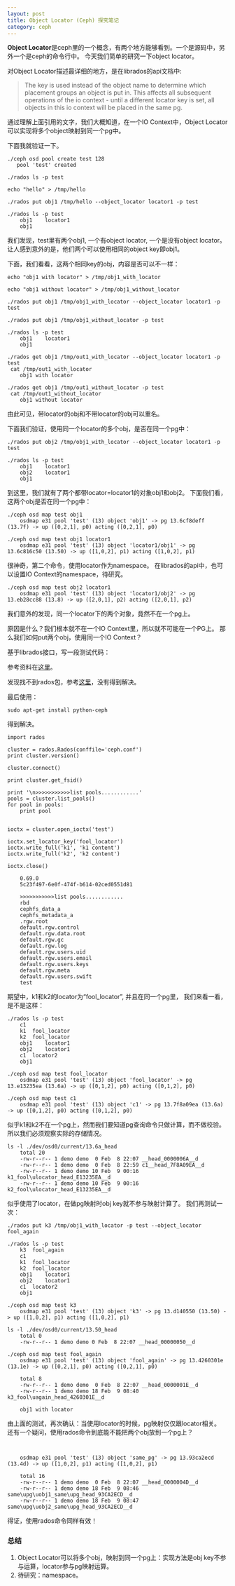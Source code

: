 ```yaml
---
layout: post
title: Object Locator (Ceph) 探究笔记
category: ceph
---
```


**Object Locator**是ceph里的一个概念，有两个地方能够看到。一个是源码中，另外一个是ceph的命令行中。
今天我们简单的研究一下object locator。

对Object Locator描述最详细的地方，是在librados的api文档中:

> The key is used instead of the object name to determine which placement groups an object is put in. This affects all subsequent operations of the io context - until a different locator key is set, all objects in this io context will be placed in the same pg.

通过理解上面引用的文字，我们大概知道，在一个IO Context中，Object Locator可以实现将多个object映射到同一个pg中。

下面我就验证一下。

```
./ceph osd pool create test 128
   pool 'test' created
```
```
./rados ls -p test
```

```
echo "hello" > /tmp/hello
```

```
./rados put obj1 /tmp/hello --object_locator locator1 -p test
```

```
./rados ls -p test
    obj1	locator1
    obj1
```
我们发现，test里有两个obj1, 一个有object locator, 一个是没有object locator。
让人感到意外的是，他们两个可以使用相同的object key即obj1。


下面，我们看看，这两个相同key的obj，内容是否可以不一样：


```
echo "obj1 with locator" > /tmp/obj1_with_locator
```

```
echo "obj1 without locator" > /tmp/obj1_without_locator
```

```
./rados put obj1 /tmp/obj1_with_locator --object_locator locator1 -p test
```

```
./rados put obj1 /tmp/obj1_without_locator -p test
```

```
./rados ls -p test
    obj1	locator1
    obj1
```

```
./rados get obj1 /tmp/out1_with_locator --object_locator locator1 -p test
 cat /tmp/out1_with_locator
    obj1 with locator

```

```
./rados get obj1 /tmp/out1_without_locator -p test
 cat /tmp/out1_without_locator
    obj1 without locator
```

由此可见，带locator的obj和不带locator的obj可以重名。

下面我们验证，使用同一个locator的多个obj，是否在同一个pg中：


```
./rados put obj2 /tmp/obj1_with_locator --object_locator locator1 -p test
```

```
./rados ls -p test
    obj1	locator1
    obj2	locator1
    obj1
```
到这里，我们就有了两个都带locator=locator1的对象obj1和obj2。
下面我们看，这两个obj是否在同一个pg中：


```
./ceph osd map test obj1 
    osdmap e31 pool 'test' (13) object 'obj1' -> pg 13.6cf8deff (13.7f) -> up ([0,2,1], p0) acting ([0,2,1], p0)

```

```
./ceph osd map test obj1 locator1
    osdmap e31 pool 'test' (13) object 'locator1/obj1' -> pg 13.6c816c50 (13.50) -> up ([1,0,2], p1) acting ([1,0,2], p1)

```
很神奇，第二个命令，使用locator作为namespace。
在librados的api中，也可以设置IO Context的namespace，待研究。


```
./ceph osd map test obj2 locator1
    osdmap e31 pool 'test' (13) object 'locator1/obj2' -> pg 13.eb28cc88 (13.8) -> up ([2,0,1], p2) acting ([2,0,1], p2)
```

我们意外的发现，同一个locator下的两个对象，竟然不在一个pg上。

原因是什么？我们根本就不在一个IO Context里，所以就不可能在一个PG上。
那么我们如何put两个obj，使用同一个IO Context？

基于librados接口，写一段测试代码：

参考资料在[这里](http://docs.ceph.com/docs/master/rados/api/python/)。

发现找不到rados包，参考[这里](https://my.oschina.net/u/2460844/blog/532755)，没有得到解决。

最后使用：
```
sudo apt-get install python-ceph
```
得到解决。


```
import rados

cluster = rados.Rados(conffile='ceph.conf')
print cluster.version()

cluster.connect()

print cluster.get_fsid()

print '\n>>>>>>>>>>>list pools............'
pools = cluster.list_pools()
for pool in pools:
    print pool
    
    
ioctx = cluster.open_ioctx('test')

ioctx.set_locator_key('fool_locator')
ioctx.write_full('k1', 'k1 content')
ioctx.write_full('k2', 'k2 content')

ioctx.close()
    
    0.69.0
    5c23f497-6e0f-474f-b614-02ced0551d81
    
    >>>>>>>>>>>list pools............
    rbd
    cephfs_data_a
    cephfs_metadata_a
    .rgw.root
    default.rgw.control
    default.rgw.data.root
    default.rgw.gc
    default.rgw.log
    default.rgw.users.uid
    default.rgw.users.email
    default.rgw.users.keys
    default.rgw.meta
    default.rgw.users.swift
    test

```
期望中，k1和k2的locator为“fool_locator”, 并且在同一个pg里，
我们来看一看，是不是这样：


```
./rados ls -p test
    c1
    k1	fool_locator
    k2	fool_locator
    obj1	locator1
    obj2	locator1
    c1	locator2
    obj1
```

```
./ceph osd map test fool_locator
    osdmap e31 pool 'test' (13) object 'fool_locator' -> pg 13.e13235ea (13.6a) -> up ([0,1,2], p0) acting ([0,1,2], p0)

```

```
./ceph osd map test c1
    osdmap e31 pool 'test' (13) object 'c1' -> pg 13.7f8a09ea (13.6a) -> up ([0,1,2], p0) acting ([0,1,2], p0)
```

似乎k1和k2不在一个pg上，然而我们要知道pg查询命令只做计算，而不做校验。
所以我们必须观察实际的存储情况。

```
ls -l ./dev/osd0/current/13.6a_head
    total 20
    -rw-r--r-- 1 demo demo  0 Feb  8 22:07 __head_0000006A__d
    -rw-r--r-- 1 demo demo  0 Feb  8 22:59 c1__head_7F8A09EA__d
    -rw-r--r-- 1 demo demo 10 Feb  9 00:16 k1_fool\ulocator_head_E13235EA__d
    -rw-r--r-- 1 demo demo 10 Feb  9 00:16 k2_fool\ulocator_head_E13235EA__d

```
似乎使用了locator，在做pg映射时obj key就不参与映射计算了。
我们再测试一次：

```
./rados put k3 /tmp/obj1_with_locator -p test --object_locator fool_again
```

```
./rados ls -p test
    k3	fool_again
    c1
    k1	fool_locator
    k2	fool_locator
    obj1	locator1
    obj2	locator1
    c1	locator2
    obj1
```

```
./ceph osd map test k3
    osdmap e31 pool 'test' (13) object 'k3' -> pg 13.d140550 (13.50) -> up ([1,0,2], p1) acting ([1,0,2], p1)

```

```
ls -l ./dev/osd0/current/13.50_head
    total 0
    -rw-r--r-- 1 demo demo 0 Feb  8 22:07 __head_00000050__d
```

```
./ceph osd map test fool_again
    osdmap e31 pool 'test' (13) object 'fool_again' -> pg 13.4260301e (13.1e) -> up ([0,2,1], p0) acting ([0,2,1], p0)

```
```
    total 8
    -rw-r--r-- 1 demo demo  0 Feb  8 22:07 __head_0000001E__d
    -rw-r--r-- 1 demo demo 18 Feb  9 08:40 k3_fool\uagain_head_4260301E__d
```

```
    obj1 with locator
```
由上面的测试，再次确认：当使用locator的时候，pg映射仅仅跟locator相关。
还有一个疑问，使用rados命令到底能不能把两个obj放到一个pg上？


```
```

```
```

```
    osdmap e31 pool 'test' (13) object 'same_pg' -> pg 13.93ca2ecd (13.4d) -> up ([1,0,2], p1) acting ([1,0,2], p1)
```

```
    total 16
    -rw-r--r-- 1 demo demo  0 Feb  8 22:07 __head_0000004D__d
    -rw-r--r-- 1 demo demo 18 Feb  9 08:46 same\upg\uobj1_same\upg_head_93CA2ECD__d
    -rw-r--r-- 1 demo demo 18 Feb  9 08:47 same\upg\uobj2_same\upg_head_93CA2ECD__d
```
得证，使用rados命令同样有效！

### 总结
1. Object Locator可以将多个obj，映射到同一个pg上：实现方法是obj key不参与运算，locator参与pg映射运算。
2. 待研究：namespace。
